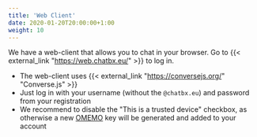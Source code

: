```yaml
---
title: 'Web Client'
date: 2020-01-20T20:00:00+1:00
weight: 10
---
```


We have a web-client that allows you to chat in your browser. Go to {{< external_link "https://web.chatbx.eu/" >}} to log in.

* The web-client uses {{< external_link "https://conversejs.org/" "Converse.js" >}}
* Just log in with your username (without the `@chatbx.eu`) and password from your registration
* We recommend to disable the "This is a trusted device" checkbox, as otherwise a new [OMEMO](../omemo/) key will be generated and added to your account
